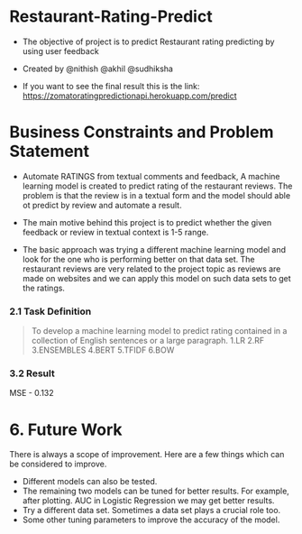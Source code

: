 # Restaurant-Rating-Predict

- The objective of project is to predict Restaurant rating predicting by using user feedback

- Created by
@nithish @akhil @sudhiksha

- If you want to see the final result this is the link: https://zomatoratingpredictionapi.herokuapp.com/predict


# Business Constraints and Problem Statement

- Automate RATINGS from textual comments and feedback, A machine learning model is created to predict rating of the restaurant reviews. The problem is that the review is in a textual form and the model should able ot predict by review and automate a result. 
- The main motive behind this project is to predict whether the given feedback or review in textual context is 1-5 range. 

- The basic approach was trying a different machine learning model and look for the one who is performing better on that data set. The restaurant reviews are very related to the project topic as reviews are made on websites and we can apply this model on such data sets to get the ratings.

### 2.1 Task Definition

> To develop a machine learning model to predict rating contained in a collection of English sentences or a large paragraph.
1.LR
2.RF
3.ENSEMBLES
4.BERT
5.TFIDF
6.BOW

### 3.2 Result

MSE - 0.132

# 6. Future Work

There is always a scope of improvement. Here are a few things which can be considered to improve. 
* Different models can also be tested.
* The remaining two models can be tuned for better results. For example, after plotting. AUC in  Logistic Regression we may get better results.
* Try a different data set. Sometimes a data set plays a crucial role too. 
* Some other tuning parameters to improve the accuracy of the model.

